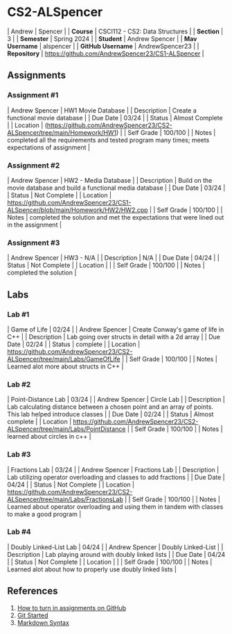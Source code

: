 # CS2-ALSpencer

| Andrew | Spencer |
| **Course** | CSCI112 - CS2: Data Structures |
| **Section** | 3 |
| **Semester** | Spring 2024 |
| **Student** | Andrew Spencer |
| **Mav Username**            | alspencer |
| **GitHub Username**         | AndrewSpencer23 |
| **Repository**          | https://github.com/AndrewSpencer23/CS1-ALSpencer |

## Assignments

### Assignment #1

| Andrew Spencer | HW1 Movie Database |
| Description | Create a functional movie database |
| Due Date | 03/24 |
| Status | Almost Complete |
| Location | (https://github.com/AndrewSpencer23/CS2-ALSpencer/tree/main/Homework/HW1) |
| Self Grade | 100/100 |
| Notes | completed all the requirements and tested program many times; meets expectations of assignment |


### Assignment #2

| Andrew Spencer | HW2 - Media Database |
| Description | Build on the movie database and build a functional media database |
| Due Date | 03/24 |
| Status | Not Complete |
| Location | https://github.com/AndrewSpencer23/CS1-ALSpencer/blob/main/Homework/HW2/HW2.cpp |
| Self Grade | 100/100 |
| Notes | completed the solution and met the expectations that were lined out in the assignment |


### Assignment #3

| Andrew Spencer | HW3 - N/A |
| Description | N/A |
| Due Date | 04/24 |
| Status | Not Complete |
| Location |  |
| Self Grade | 100/100 |
| Notes | completed the solution |


## Labs


### Lab #1

| Game of Life | 02/24 |
| Andrew Spencer | Create Conway's game of life in C++ |
| Description | Lab going over structs in detail with a 2d array |
| Due Date | 02/24 |
| Status | complete |
| Location | https://github.com/AndrewSpencer23/CS2-ALSpencer/tree/main/Labs/GameOfLife |
| Self Grade | 100/100 |
| Notes | Learned alot more about structs in C++ |

### Lab #2

| Point-Distance Lab | 03/24 |
| Andrew Spencer | Circle Lab |
| Description | Lab calculating distance between a chosen point and an array of points. This lab helped introduce classes |
| Due Date | 02/24 |
| Status | Almost complete |
| Location | https://github.com/AndrewSpencer23/CS2-ALSpencer/tree/main/Labs/PointDistance |
| Self Grade | 100/100 |
| Notes | learned about circles in c++ |

### Lab #3

| Fractions Lab | 03/24 |
| Andrew Spencer | Fractions Lab |
| Description | Lab utilizing operator overloading and classes to add fractions |
| Due Date | 04/24 |
| Status | Not Complete |
| Location | https://github.com/AndrewSpencer23/CS2-ALSpencer/tree/main/Labs/FractionsLab |
| Self Grade | 100/100 |
| Notes | Learned about operator overloading and using them in tandem with classes to make a good program |

### Lab #4

| Doubly Linked-List Lab | 04/24 |
| Andrew Spencer | Doubly Linked-List |
| Description | Lab playing around with doubly linked lists |
| Due Date | 04/24 |
| Status | Not Complete |
| Location |  |
| Self Grade | 100/100 |
| Notes | Learned alot about how to properly use doubly linked lists |



## References

1. [How to turn in assignments on GitHub](https://docs.google.com/document/d/16mixtVA-dePbWidBzI3JXNW4kFhRyT7XsJgL6GtGvGA/edit?usp=sharing)
2. [Git Started](https://docs.google.com/document/d/1M0YeBfFPy5YPpfX7312R9-IldjagimvEma_YhgeLPcw/edit#heading=h.ssqvh5gmotj4)
3. [Markdown Syntax](https://github.com/adam-p/markdown-here/wiki/Markdown-Cheatsheet)
